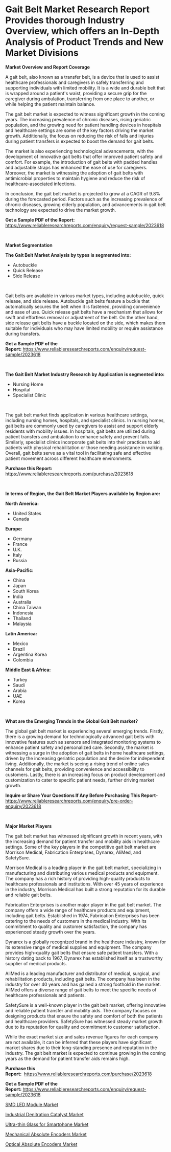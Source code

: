 <p><h1>Gait Belt Market Research Report Provides thorough Industry Overview, which offers an In-Depth Analysis of Product Trends and New Market Divisions</h1></p><p><strong>Market Overview and Report Coverage</strong></p>
<p><p>A gait belt, also known as a transfer belt, is a device that is used to assist healthcare professionals and caregivers in safely transferring and supporting individuals with limited mobility. It is a wide and durable belt that is wrapped around a patient's waist, providing a secure grip for the caregiver during ambulation, transferring from one place to another, or while helping the patient maintain balance.</p><p>The gait belt market is expected to witness significant growth in the coming years. The increasing prevalence of chronic diseases, rising geriatric population, and the growing need for patient handling devices in hospitals and healthcare settings are some of the key factors driving the market growth. Additionally, the focus on reducing the risk of falls and injuries during patient transfers is expected to boost the demand for gait belts.</p><p>The market is also experiencing technological advancements, with the development of innovative gait belts that offer improved patient safety and comfort. For example, the introduction of gait belts with padded handles and adjustable straps has enhanced the ease of use for caregivers. Moreover, the market is witnessing the adoption of gait belts with antimicrobial properties to maintain hygiene and reduce the risk of healthcare-associated infections.</p><p>In conclusion, the gait belt market is projected to grow at a CAGR of 9.8% during the forecasted period. Factors such as the increasing prevalence of chronic diseases, growing elderly population, and advancements in gait belt technology are expected to drive the market growth.</p></p>
<p><strong>Get a Sample PDF of the Report:</strong> <a href="https://www.reliableresearchreports.com/enquiry/request-sample/2023618">https://www.reliableresearchreports.com/enquiry/request-sample/2023618</a></p>
<p>&nbsp;</p>
<p><strong>Market Segmentation</strong></p>
<p><strong>The Gait Belt Market Analysis by types is segmented into:</strong></p>
<p><ul><li>Autobuckle</li><li>Quick Release</li><li>Side Release</li></ul></p>
<p>&nbsp;</p>
<p><p>Gait belts are available in various market types, including autobuckle, quick release, and side release. Autobuckle gait belts feature a buckle that automatically secures the belt when it is fastened, providing convenience and ease of use. Quick release gait belts have a mechanism that allows for swift and effortless removal or adjustment of the belt. On the other hand, side release gait belts have a buckle located on the side, which makes them suitable for individuals who may have limited mobility or require assistance during transfers.</p></p>
<p><strong>Get a Sample PDF of the Report:</strong>&nbsp;<a href="https://www.reliableresearchreports.com/enquiry/request-sample/2023618">https://www.reliableresearchreports.com/enquiry/request-sample/2023618</a></p>
<p>&nbsp;</p>
<p><strong>The Gait Belt Market Industry Research by Application is segmented into:</strong></p>
<p><ul><li>Nursing Home</li><li>Hospital</li><li>Specialist Clinic</li></ul></p>
<p>&nbsp;</p>
<p><p>The gait belt market finds application in various healthcare settings, including nursing homes, hospitals, and specialist clinics. In nursing homes, gait belts are commonly used by caregivers to assist and support elderly residents with mobility issues. In hospitals, gait belts are utilized during patient transfers and ambulation to enhance safety and prevent falls. Similarly, specialist clinics incorporate gait belts into their practices to aid patients with physical rehabilitation or those needing assistance in walking. Overall, gait belts serve as a vital tool in facilitating safe and effective patient movement across different healthcare environments.</p></p>
<p><strong>Purchase this Report:</strong>&nbsp; <a href="https://www.reliableresearchreports.com/purchase/2023618">https://www.reliableresearchreports.com/purchase/2023618</a></p>
<p>&nbsp;</p>
<p><strong>In terms of Region, the Gait Belt Market Players available by Region are:</strong></p>
<p>
    <p> <strong> North America: </strong>
        <ul>
            <li>United States</li>
            <li>Canada</li>
        </ul>
        </p> 
    <p> <strong> Europe: </strong>
        <ul>
            <li>Germany</li>
            <li>France</li>
            <li>U.K.</li>
            <li>Italy</li>
            <li>Russia</li>
        </ul>
        </p> 
    <p> <strong> Asia-Pacific: </strong>
        <ul>
            <li>China</li>
            <li>Japan</li>
            <li>South Korea</li>
            <li>India</li>
            <li>Australia</li>
            <li>China Taiwan</li>
            <li>Indonesia</li>
            <li>Thailand</li>
            <li>Malaysia</li>
        </ul>
        </p> 
    <p> <strong> Latin America: </strong>
        <ul>
            <li>Mexico</li>
            <li>Brazil</li>
            <li>Argentina Korea</li>
            <li>Colombia</li>
        </ul>
        </p> 
    <p> <strong> Middle East & Africa: </strong>
        <ul>
            <li>Turkey</li>
            <li>Saudi</li>
            <li>Arabia</li>
            <li>UAE</li>
            <li>Korea</li>
        </ul>
    </p>
    </p>
<p>&nbsp;</p>
<p><strong>What are the Emerging Trends in the Global Gait Belt market?</strong></p>
<p><p>The global gait belt market is experiencing several emerging trends. Firstly, there is a growing demand for technologically advanced gait belts with innovative features such as sensors and integrated monitoring systems to enhance patient safety and personalized care. Secondly, the market is witnessing a surge in the adoption of gait belts in home healthcare settings, driven by the increasing geriatric population and the desire for independent living. Additionally, the market is seeing a rising trend of online sales channels for gait belts, providing convenience and accessibility to customers. Lastly, there is an increasing focus on product development and customization to cater to specific patient needs, further driving market growth.</p></p>
<p><strong>Inquire or Share Your Questions If Any Before Purchasing This Report</strong>- <a href="https://www.reliableresearchreports.com/enquiry/pre-order-enquiry/2023618">https://www.reliableresearchreports.com/enquiry/pre-order-enquiry/2023618</a></p>
<p>&nbsp;</p>
<p><strong>Major Market Players</strong></p>
<p><p>The gait belt market has witnessed significant growth in recent years, with the increasing demand for patient transfer and mobility aids in healthcare settings. Some of the key players in the competitive gait belt market are Morrison Medical, Fabrication Enterprises, Dynarex, AliMed, and SafetySure.</p><p>Morrison Medical is a leading player in the gait belt market, specializing in manufacturing and distributing various medical products and equipment. The company has a rich history of providing high-quality products to healthcare professionals and institutions. With over 45 years of experience in the industry, Morrison Medical has built a strong reputation for its durable and reliable gait belts.</p><p>Fabrication Enterprises is another major player in the gait belt market. The company offers a wide range of healthcare products and equipment, including gait belts. Established in 1974, Fabrication Enterprises has been catering to the needs of customers in the medical industry. With its commitment to quality and customer satisfaction, the company has experienced steady growth over the years.</p><p>Dynarex is a globally recognized brand in the healthcare industry, known for its extensive range of medical supplies and equipment. The company provides high-quality gait belts that ensure safe patient transfers. With a history dating back to 1967, Dynarex has established itself as a trustworthy supplier of medical products.</p><p>AliMed is a leading manufacturer and distributor of medical, surgical, and rehabilitation products, including gait belts. The company has been in the industry for over 40 years and has gained a strong foothold in the market. AliMed offers a diverse range of gait belts to meet the specific needs of healthcare professionals and patients.</p><p>SafetySure is a well-known player in the gait belt market, offering innovative and reliable patient transfer and mobility aids. The company focuses on designing products that ensure the safety and comfort of both the patients and healthcare providers. SafetySure has witnessed steady market growth due to its reputation for quality and commitment to customer satisfaction.</p><p>While the exact market size and sales revenue figures for each company are not available, it can be inferred that these players have significant market shares due to their long-standing presence and reputation in the industry. The gait belt market is expected to continue growing in the coming years as the demand for patient transfer aids remains high.</p></p>
<p><strong>Purchase this Report:</strong>&nbsp;&nbsp;<a href="https://www.reliableresearchreports.com/purchase/2023618">https://www.reliableresearchreports.com/purchase/2023618</a></p>
<p></p>
<p><strong>Get a Sample PDF of the Report:</strong>&nbsp;<a href="https://www.reliableresearchreports.com/enquiry/request-sample/2023618">https://www.reliableresearchreports.com/enquiry/request-sample/2023618</a></p>
<p><p><a href="https://www.linkedin.com/pulse/smd-led-module-market-research-report-unlocks-analysis-financial-qyuif/">SMD LED Module Market</a></p><p><a href="https://medium.com/@mayekuhic/industrial-denitration-catalyst-market-share-evolution-and-market-growth-trends-2023-2030-baf6c2ba3dec">Industrial Denitration Catalyst Market</a></p><p><a href="https://medium.com/@ikeschumm/ultra-thin-glass-for-smartphone-market-size-cagr-trends-2024-2030-8b8a3d4fe0db">Ultra-thin Glass for Smartphone Market</a></p><p><a href="https://www.linkedin.com/pulse/mechanical-absolute-encoders-market-share-amp-new-trends-yqz2e/">Mechanical Absolute Encoders Market</a></p><p><a href="https://www.linkedin.com/pulse/optical-absolute-encoders-market-insights-players-forecast-brpqe/">Optical Absolute Encoders Market</a></p></p>